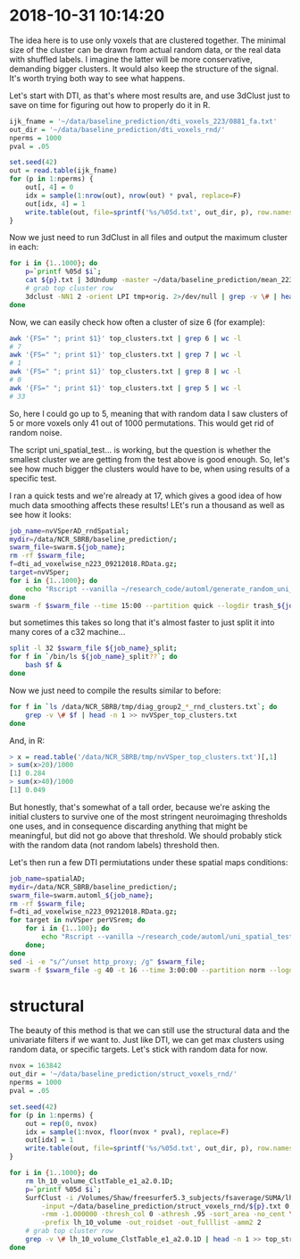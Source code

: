 # 2018-10-31 10:14:20

The idea here is to use only voxels that are clustered together. The minimal
size of the cluster can be drawn from actual random data, or the real data with
shuffled labels. I imagine the latter will be more conservative, demanding
bigger clusters. It would also keep the structure of the signal. It's worth
trying both way to see what happens.

Let's start with DTI, as that's where most results are, and use 3dClust just to
save on time for figuring out how to properly do it in R.

```r
ijk_fname = '~/data/baseline_prediction/dti_voxels_223/0881_fa.txt'
out_dir = '~/data/baseline_prediction/dti_voxels_rnd/'
nperms = 1000
pval = .05

set.seed(42)
out = read.table(ijk_fname)
for (p in 1:nperms) {
    out[, 4] = 0
    idx = sample(1:nrow(out), nrow(out) * pval, replace=F)
    out[idx, 4] = 1
    write.table(out, file=sprintf('%s/%05d.txt', out_dir, p), row.names=F, col.names=F)
}
```

Now we just need to run 3dClust in all files and output the maximum cluster in
each:

```bash
for i in {1..1000}; do
    p=`printf %05d $i`;
    cat ${p}.txt | 3dUndump -master ~/data/baseline_prediction/mean_223_fa_skeleton_mask.nii.gz -ijk -datum float -prefix tmp -overwrite -;
    # grab top cluster row
    3dclust -NN1 2 -orient LPI tmp+orig. 2>/dev/null | grep -v \# | head -n 1 >> top_clusters.txt
done
```

Now, we can easily check how often a cluster of size 6 (for example):

```bash
awk '{FS=" "; print $1}' top_clusters.txt | grep 6 | wc -l
# 7
awk '{FS=" "; print $1}' top_clusters.txt | grep 7 | wc -l
# 1
awk '{FS=" "; print $1}' top_clusters.txt | grep 8 | wc -l
# 0
awk '{FS=" "; print $1}' top_clusters.txt | grep 5 | wc -l
# 33
```

So, here I could go up to 5, meaning that with random data I saw clusters of 5
or more voxels only 41 out of 1000 permutations. This would get rid of random
noise.

The script uni_spatial_test... is working, but the question is whether the
smallest cluster we are getting from the test above is good enough. So, let's
see how much bigger the clusters would have to be, when using results of a
specific test.

I ran a quick tests and we're already at 17, which gives a good idea of how much
data smoothing affects these results! LEt's run a thousand as well as see how it
looks:

```bash
job_name=nvVSperAD_rndSpatial;
mydir=/data/NCR_SBRB/baseline_prediction/;
swarm_file=swarm.${job_name};
rm -rf $swarm_file;
f=dti_ad_voxelwise_n223_09212018.RData.gz;
target=nvVSper;
for i in {1..1000}; do
    echo "Rscript --vanilla ~/research_code/automl/generate_random_uni_spatial.R ${mydir}/$f ${mydir}/long_clin_0918.csv ${target} $RANDOM" >> $swarm_file;
done
swarm -f $swarm_file --time 15:00 --partition quick --logdir trash_${job_name} --job-name ${job_name} -m R,afni;
```

but sometimes this takes so long that it's almost faster to just split it into
many cores of a c32 machine...

```bash
split -l 32 $swarm_file ${job_name}_split;
for f in `/bin/ls ${job_name}_split??`; do
    bash $f &
done
```

Now we just need to compile the results similar to before:

```bash
for f in `ls /data/NCR_SBRB/tmp/diag_group2_*_rnd_clusters.txt`; do
    grep -v \# $f | head -n 1 >> nvVSper_top_clusters.txt
done
```

And, in R:

```r
> x = read.table('/data/NCR_SBRB/tmp/nvVSper_top_clusters.txt')[,1]
> sum(x>20)/1000
[1] 0.284
> sum(x>40)/1000
[1] 0.049
```

But honestly, that's somewhat of a tall order, because we're asking the initial
clusters to survive one of the most stringent neuroimaging thresholds one uses,
and in consequence discarding anything that might be meaningful, but did not go
above that threshold. We should probably stick with the random data (not random
labels) threshold then.

Let's then run a few DTI permiutations under these spatial maps conditions:

```bash
job_name=spatialAD;
mydir=/data/NCR_SBRB/baseline_prediction/;
swarm_file=swarm.automl_${job_name};
rm -rf $swarm_file;
f=dti_ad_voxelwise_n223_09212018.RData.gz;
for target in nvVSper perVSrem; do
    for i in {1..100}; do
        echo "Rscript --vanilla ~/research_code/automl/uni_spatial_test_autoValidation_DL.R ${mydir}/$f ${mydir}/long_clin_0918.csv ${target} ${mydir}/models_uni_spatial/${USER} $RANDOM 8" >> $swarm_file;
    done;
done
sed -i -e "s/^/unset http_proxy; /g" $swarm_file;
swarm -f $swarm_file -g 40 -t 16 --time 3:00:00 --partition norm --logdir trash_${job_name} --job-name ${job_name} -m R,afni --gres=lscratch:10;
```

# structural

The beauty of this method is that we can still use the structural data and the
univariate filters if we want to. Just like DTI, we can get max clusters using
random data, or specific targets. Let's stick with random data for now.

```r
nvox = 163842
out_dir = '~/data/baseline_prediction/struct_voxels_rnd/'
nperms = 1000
pval = .05

set.seed(42)
for (p in 1:nperms) {
    out = rep(0, nvox)
    idx = sample(1:nvox, floor(nvox * pval), replace=F)
    out[idx] = 1
    write.table(out, file=sprintf('%s/%05d.txt', out_dir, p), row.names=F, col.names=F)
}
```

```bash
for i in {1..1000}; do
    rm lh_10_volume_ClstTable_e1_a2.0.1D;
    p=`printf %05d $i`;
    SurfClust -i /Volumes/Shaw/freesurfer5.3_subjects/fsaverage/SUMA/lh.pial.asc \
        -input ~/data/baseline_prediction/struct_voxels_rnd/${p}.txt 0 \
        -rmm -1.000000 -thresh_col 0 -athresh .95 -sort_area -no_cent \
        -prefix lh_10_volume -out_roidset -out_fulllist -amm2 2
    # grab top cluster row
    grep -v \# lh_10_volume_ClstTable_e1_a2.0.1D | head -n 1 >> top_struct_clusters.txt
done
```

